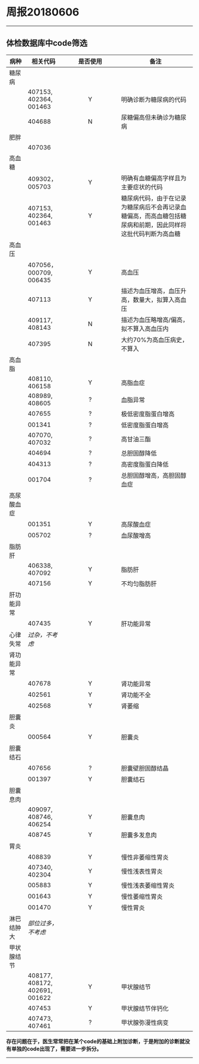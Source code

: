 # 周报20180606

---

## 体检数据库中code筛选

<style>
/* 第一列表格宽度 */
table th:nth-of-type(1){
width: 10%;
}
/* 第二列表格宽度 */
table th:nth-of-type(2){
width: 20%;
}
/* 第三列表格宽度 */
table th:nth-of-type(3){
width: 30%;
}
/* 第四列表格宽度 */
table th:nth-of-type(4){
width: 40%;
}
/*  ... ...  */ 
</style>

|病种|相关代码|是否使用|备注|
|----|--------|:------:|----|
|糖尿病
||407153, 402364, 001463 |Y|明确诊断为糖尿病的代码
||404688 |N|尿糖偏高但未确诊为糖尿病
|肥胖
||407036
|高血糖
||409302，005703 |Y|明确有血糖偏高字样且为主要症状的代码
||407153, 402364, 001463 |Y|糖尿病代码，由于在记录为糖尿病后不会再记录血糖偏高，而高血糖包括糖尿病和前期，因此同样将这批代码判断为高血糖
|高血压
||407056， 000709, 006435 |Y|高血压
||407113 |Y|描述为血压增高，血压升高，数量大，拟算入高血压
||409117, 408143 |N|描述为血压略增高/偏高，拟不算入高血压内
||407395 |N|大约70%为高血压病史，不算入
|高血脂
||408110, 406158 |Y|高脂血症
||408989, 408605 |?|血脂异常
||407655 |?|极低密度脂蛋白增高
||001341 |?|低密度脂蛋白增高
||407070, 407032 |?|高甘油三酯
||404694 |?|总胆固醇降低
||404313 |?|高密度脂蛋白降低
||001704 |?|总胆固醇增高，高胆固醇血症
|高尿酸血症
||001351 |Y|高尿酸血症
||005702 |?|血尿酸增高
|脂肪肝
||406338, 407092  |Y|脂肪肝
||407156 |Y|不均匀脂肪肝
|肝功能异常
||407435 |Y|肝功能异常
|心律失常|*过杂，不考虑*
|肾功能异常
||407678 |Y|肾功能异常
||402561 |Y|肾功能不全
||402568 |Y|肾萎缩
|胆囊炎
||000564 |Y|胆囊炎
|胆囊结石 
||407656 |?|胆囊壁胆固醇结晶
||001397 |Y|胆囊结石
|胆囊息肉
||409097, 408746, 406254 |Y|胆囊息肉
||408745 |Y|胆囊多发息肉
|胃炎
||408839 |Y|慢性非萎缩性胃炎
||407340, 402304 |Y|慢性浅表性胃炎
||005883 |Y|慢性浅表萎缩性胃炎
||001643 |Y|慢性萎缩性胃炎
||001470 |Y|慢性胃炎
|淋巴结肿大|*部位过多，不考虑*
|甲状腺结节
||408177, 408172, 402691, 001622 |Y|甲状腺结节
||407453 |Y|甲状腺结节伴钙化
||407473, 407461 |?|甲状腺弥漫性病变

**存在问题在于，医生常常把在某个code的基础上附加诊断，于是附加的诊断就没有单独的code出现了，需要进一步拆分。**

---